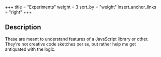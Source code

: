 +++
title = "Experiments"
weight = 3
sort_by = "weight"
insert_anchor_links = "right"
+++

## Description

These are meant to understand features of a JavaScript library or other. They're not creative code sketches per se, but rather help me get antiquated with the logic.
